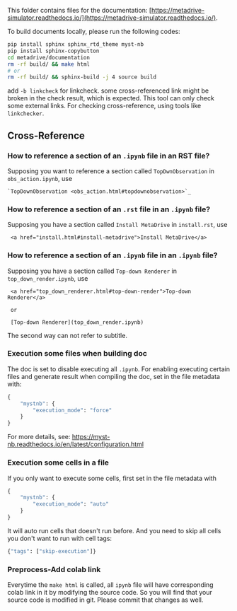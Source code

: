 This folder contains files for the
documentation: [https://metadrive-simulator.readthedocs.io/](https://metadrive-simulator.readthedocs.io/).

To build documents locally, please run the following codes:

```bash
pip install sphinx sphinx_rtd_theme myst-nb
pip install sphinx-copybutton
cd metadrive/documentation
rm -rf build/ && make html
# or
rm -rf build/ && sphinx-build -j 4 source build
```

add `-b linkcheck` for linkcheck. some cross-referenced link might be broken in the check result, which is expected.
This tool can only check some external links. For checking cross-reference, using tools like `linkchecker`.

## Cross-Reference

### How to reference a section of an `.ipynb` file in an RST file?

Supposing you want to reference a section called `TopDwnObservation` in `obs_action.ipynb`, use

```
`TopDownObservation <obs_action.html#topdownobservation>`_
```

### How to reference a section of an `.rst` file in an `.ipynb` file?

Supposing you have a section called `Install MetaDrive` in `install.rst`, use

```
 <a href="install.html#install-metadrive">Install MetaDrive</a>
```

### How to reference a section of an `.ipynb` file in an `.ipynb` file?

Supposing you have a section called `Top-down Renderer` in `top_down_render.ipynb`, use

```
 <a href="top_down_renderer.html#top-down-render">Top-down Renderer</a>
 
 or
 
 [Top-down Renderer](top_down_render.ipynb)
```

The second way can not refer to subtitle.

### Execution some files when building doc

The doc is set to disable executing all `.ipynb`.
For enabling executing certain files and generate result when compiling the doc, set in the file metadata with:

```python
{
    "mystnb": {
        "execution_mode": "force"
    }
}
```

For more details, see: https://myst-nb.readthedocs.io/en/latest/configuration.html

### Execution some cells in a file

If you only want to execute some cells, first set in the file metadata with

```python
{
    "mystnb": {
        "execution_mode": "auto"
    }
}
```

It will auto run cells that doesn't run before. 
And you need to skip all cells you don't want to run with cell tags:

```python
{"tags": ["skip-execution"]}
```

### Preprocess-Add colab link
Everytime the `make html` is called, all `ipynb` file will have corresponding colab link in it by modifying the source
code. So you will find that your source code is modified in git. Please commit that changes as well.
